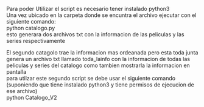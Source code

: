 Para poder Utilizar el script es necesario tener instalado python3</br>
Una vez ubicado en la carpeta donde se encuntra el archivo ejecutar con el siguiente comando:</br>
python catalogo.py</br>
esto generara dos archivos txt con la informacion de las peliculas y las series respectivamente</br>

El segundo  catagolo trae la informacion mas ordeanada pero esta toda junta</br>
genera un archivo txt llamado toda_lainfo con la informacion de todas las peliculas y series del catalogo como tambien mostrarla la informacion en pantalla</br>
para utilzar este segundo script se debe usar el siguiente comando (suponiendo que tiene instalado python3 y tiene permisos de ejecucion de ese archivo)</br>
python Catalogo_V2
